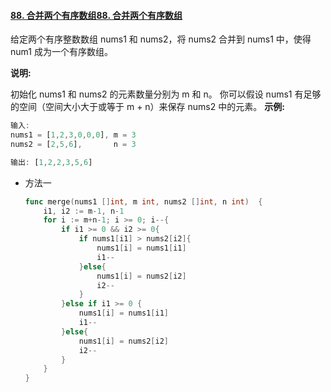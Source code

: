 #### [88. 合并两个有序数组](https://leetcode-cn.com/problems/merge-sorted-array/)[88. 合并两个有序数组](https://leetcode-cn.com/problems/merge-sorted-array/)

给定两个有序整数数组 nums1 和 nums2，将 nums2 合并到 nums1 中，使得 num1 成为一个有序数组。

**说明:**

初始化 nums1 和 nums2 的元素数量分别为 m 和 n。
你可以假设 nums1 有足够的空间（空间大小大于或等于 m + n）来保存 nums2 中的元素。
**示例:**

```js
输入:
nums1 = [1,2,3,0,0,0], m = 3
nums2 = [2,5,6],       n = 3

输出: [1,2,2,3,5,6]
```

- 方法一

  ```go
  func merge(nums1 []int, m int, nums2 []int, n int)  {
      i1, i2 := m-1, n-1
      for i := m+n-1; i >= 0; i--{
          if i1 >= 0 && i2 >= 0{
              if nums1[i1] > nums2[i2]{
                  nums1[i] = nums1[i1]
                  i1--
              }else{
                  nums1[i] = nums2[i2]
                  i2--
              }
          }else if i1 >= 0 {
              nums1[i] = nums1[i1]
              i1--
          }else{
              nums1[i] = nums2[i2]
              i2--
          }
      }
  }
  ```